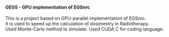 #### GEGS - GPU implementation of EGSnrc
This is a project based on GPU-parallel implementation of EGSnrc.  
It is used to speed up the calculation of dosimestry in Radiotherapy.  
Used Monte-Carlo method to simulate. Used CUDA C for coding language.  

